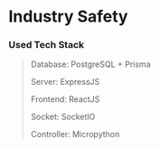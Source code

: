 # Industry Safety

### Used Tech Stack

> Database: PostgreSQL + Prisma
>
> Server: ExpressJS
>
> Frontend: ReactJS
>
> Socket: SocketIO
>
> Controller: Micropython
